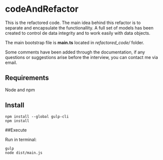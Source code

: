 # codeAndRefactor

This is the refactored code. The main idea behind this refactor is to separate and encapsulate the functionallity. A full set of models has been created to control de data integrity and to work easily with data objects.

The main bootstrap file is **main.ts** located in *refactored_code/* folder.

Some comments have been added through the documentation, if any questions or suggestions arise before the interview, you can contact me via email.

## Requirements

Node and npm

## Install

```
npm install --global gulp-cli
npm install
``` 

##Execute

Run in terminal:

```
gulp
node dist/main.js
``` 
